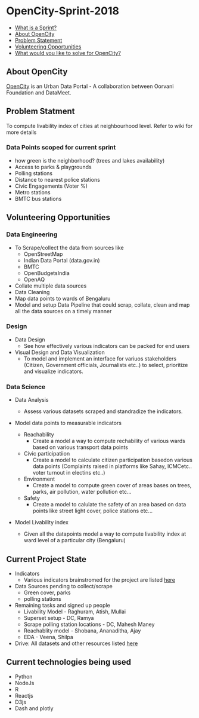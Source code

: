 # OpenCity-Sprint-2018
- [What is a Sprint?](https://github.com/DataKind-BLR/Sprint/wiki)
- [About OpenCity](https://github.com/DataKind-BLR/OpenCity-Sprint-2018#about-opencity)
- [Problem Statement](https://github.com/DataKind-BLR/OpenCity-Sprint-2018/wiki)
- [Volunteering Opportunities](https://github.com/DataKind-BLR/OpenCity-Sprint-2018#volunteering-opportunities)
- [What would you like to solve for OpenCity?](https://github.com/DataKind-BLR/OpenCity-Sprint-2018/issues)

## About OpenCity

[OpenCity](http://opencity.in//) is an Urban Data Portal - A collaboration between Oorvani Foundation and DataMeet. 


## Problem Statment
  To compute livability index of cities at neighbourhood level. Refer to wiki for more details

### Data Points scoped for current sprint
- how green is the neighborhood? (trees and lakes availability) 
- Access to parks & playgrounds
- Polling stations
- Distance to nearest police stations
- Civic Engagements (Voter %)
- Metro stations
- BMTC bus stations
 
## Volunteering Opportunities
  ### Data Engineering
  - To Scrape/collect the data from sources like
    - OpenStreetMap
    - Indian Data Portal (data.gov.in)
    - BMTC
    - OpenBudgetsIndia
    - OpenAQ
  - Collate multiple data sources
  - Data Cleaning
  - Map data points to wards of Bengaluru
  - Model and setup Data Pipeline that could scrap, collate, clean and map all the data sources on a timely manner
  ### Design
  - Data Design
    - See how effectively various indicators can be packed for end users
  - Visual Design and Data Visualization
    - To model and implement an interface for variuos stakeholders (Citizen, Government officials, Journalists etc..) to select, prioritize and visualize indicators.
     
  ### Data Science
  - Data Analysis
    - Assess various datasets scraped and standradize the indicators.
    
  - Model data points to measurable indicators
  
    - Reachability
      - Create a model a way to compute rechability of various wards based on various transport data points
    - Civic participatiion
      - Create a model to calculate citizen participation basedon various data points (Complaints raised in platforms like Sahay, ICMCetc.. voter turnout in electins etc..) 
    - Environment
      - Create a model to compute green cover of areas bases on trees, parks, air pollution, water pollution etc...  
    - Safety
      - Create a model to calulate the safety of an area based on data points like street light cover, police stations etc... 
  
  - Model Livability index
    - Given all the datapoints model a way to compute livability index at ward level of a particular city (Bengaluru)

## Current Project State
  - Indicators
    - Various indicators brainstromed for the project are listed [here](https://docs.google.com/spreadsheets/d/1yrmouKdaCkhYW6U-Kh0UhcDiSBooThtr9fjFY6VgWTU/edit#gid=0)
  - Data Sources pending to collect/scrape
    - Green cover, parks
    - polling stations
  - Remaining tasks and signed up people
    - Livability Model - Raghuram, Atish, Mullai
    - Superset setup - DC, Ramya
    - Scrape polling station locations - DC, Mahesh Maney
    - Reachablity model - Shobana, Ananaditha, Ajay
    - EDA - Veena, Shilpa
  - Drive: All datasets and other resources listed [here](https://drive.google.com/drive/u/1/folders/18iHa-gSUdkn0P07lQi5loeGB_bRLD2b1) 

## Current technologies being used
- Python
- NodeJs
- R
- Reactjs
- D3js
- Dash and plotly
